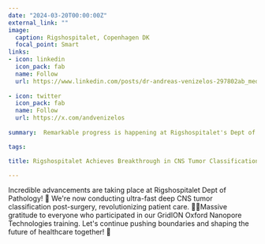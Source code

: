 ```yaml
---
date: "2024-03-20T00:00:00Z"
external_link: ""
image:
  caption: Rigshospitalet, Copenhagen DK
  focal_point: Smart
links:
- icon: linkedin
  icon_pack: fab
  name: Follow
  url: https://www.linkedin.com/posts/dr-andreas-venizelos-297802ab_medicalinnovation-cnsresearch-teamwork-activity-7182043471141060608-PMmO?utm_source=share&utm_medium=member_desktop
  
- icon: twitter
  icon_pack: fab
  name: Follow
  url: https://x.com/andvenizelos
  
summary:  Remarkable progress is happening at Rigshospitalet's Dept of Pathology! 🎉 We're now performing rapid, in-depth CNS tumor classification post-surgery, transforming patient care. 🧠💥 A huge thank you to all who took part in our GridION Oxford Nanopore Technologies training. Let's keep advancing and shaping the future of healthcare! 💪

tags:

title: Rigshospitalet Achieves Breakthrough in CNS Tumor Classification

---
```


Incredible advancements are taking place at Rigshospitalet Dept of Pathology! 🎉 We're now conducting ultra-fast deep CNS tumor classification post-surgery, revolutionizing patient care. 🧠💥Massive gratitude to everyone who participated in our GridION Oxford Nanopore Technologies training. Let's continue pushing boundaries and shaping the future of healthcare together! 💪